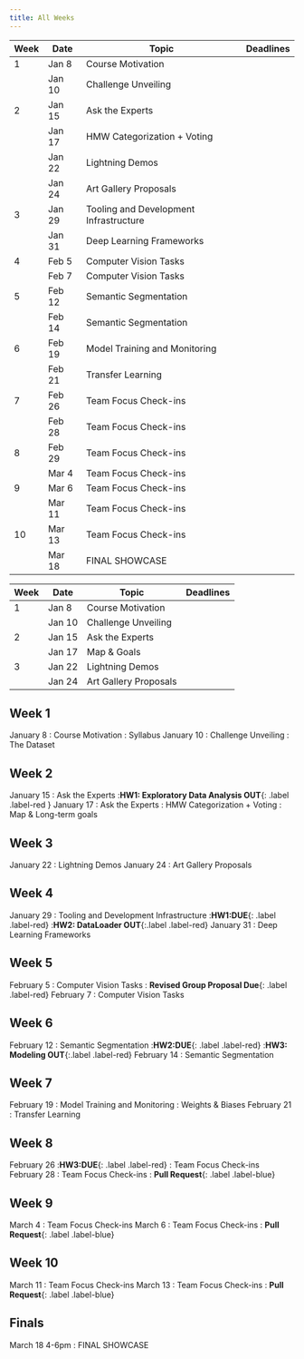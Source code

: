 ```yaml
---
title: All Weeks
---
```

| Week | Date | Topic | Deadlines |
|------|------|-------|-----------|
| 1  | Jan 8 | Course Motivation | |
|    | Jan 10 | Challenge Unveiling | |
| 2  | Jan 15 | Ask the Experts | |
|    | Jan 17 | HMW Categorization + Voting | |
|    | Jan 22 | Lightning Demos | |
|    | Jan 24 | Art Gallery Proposals | |
| 3  | Jan 29 | Tooling and Development Infrastructure | |
|    | Jan 31 | Deep Learning Frameworks | |
| 4  | Feb 5 | Computer Vision Tasks | |
|    | Feb 7 | Computer Vision Tasks | |
| 5  | Feb 12 | Semantic Segmentation | |
|    | Feb 14 | Semantic Segmentation | |
| 6  | Feb 19 | Model Training and Monitoring | |
|    | Feb 21 | Transfer Learning | |
| 7  | Feb 26 | Team Focus Check-ins | |
|    | Feb 28 | Team Focus Check-ins | |
| 8  | Feb 29 | Team Focus Check-ins | |
|    | Mar 4 | Team Focus Check-ins | |
| 9  | Mar 6 | Team Focus Check-ins | |
|    | Mar 11 | Team Focus Check-ins | |
| 10 | Mar 13 | Team Focus Check-ins | |
|    | Mar 18 | FINAL SHOWCASE | |





| Week | Date | Topic | Deadlines|
|------|--------|-------|----------|
| 1    | Jan 8  | Course Motivation | |
|      | Jan 10 | Challenge Unveiling | |
| 2    | Jan 15 | Ask the Experts | |
|      | Jan 17 | Map & Goals     | |
| 3    | Jan 22 | Lightning Demos | |
|      | Jan 24 | Art Gallery Proposals | |
## Week 1
January 8
: Course Motivation
: Syllabus
January 10
: Challenge Unveiling
: The Dataset

## Week 2
January 15
: Ask the Experts
:**HW1: Exploratory Data Analysis OUT**{: .label .label-red }
January 17
: Ask the Experts
: HMW Categorization + Voting
: Map & Long-term goals

## Week 3
January 22
: Lightning Demos
January 24
: Art Gallery Proposals

## Week 4
January 29
: Tooling and Development Infrastructure
:**HW1:DUE**{: .label .label-red}
:**HW2: DataLoader OUT**{:.label .label-red}
January 31
: Deep Learning Frameworks


## Week 5
February 5
: Computer Vision Tasks
: **Revised Group Proposal Due**{: .label .label-red}
February 7
: Computer Vision Tasks

## Week 6
February 12
: Semantic Segmentation
:**HW2:DUE**{: .label .label-red}
:**HW3: Modeling OUT**{:.label .label-red}
February 14
: Semantic Segmentation

## Week 7
February 19
: Model Training and Monitoring
: Weights & Biases
February 21
: Transfer Learning

## Week 8
February 26
:**HW3:DUE**{: .label .label-red}
: Team Focus Check-ins
February 28
: Team Focus Check-ins
: **Pull Request**{: .label .label-blue}

## Week 9
March 4
: Team Focus Check-ins
March 6
: Team Focus Check-ins
: **Pull Request**{: .label .label-blue}

## Week 10
March 11
: Team Focus Check-ins
March 13
: Team Focus Check-ins
: **Pull Request**{: .label .label-blue}

## Finals
March 18 4-6pm
: FINAL SHOWCASE